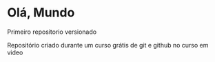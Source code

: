 # Olá, Mundo
 Primeiro repositorio versionado

 Repositório criado durante um curso grátis de git e github no curso em video
